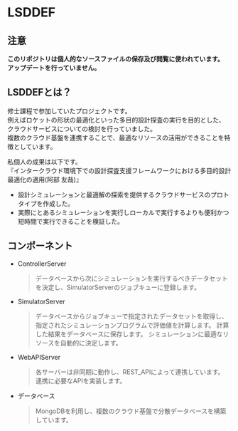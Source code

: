 # LSDDEF

## 注意
**このリポジトリは個人的なソースファイルの保存及び閲覧に使われています。**
**アップデートを行っていません。**

## LSDDEFとは？
修士課程で参加していたプロジェクトです。  
例えばロケットの形状の最適化といった多目的設計探査の実行を目的とした、  
クラウドサービスについての検討を行っていました。  
複数のクラウド基盤を連携することで、最適なリソースの活用ができることを特徴としています。

私個人の成果は以下です。  
『インタークラウド環境下での設計探査支援フレームワークにおける多目的設計最適化の適用(阿部 友哉)』  
* 設計シミュレーションと最適解の探索を提供するクラウドサービスのプロトタイプを作成した。
* 実際にとあるシミュレーションを実行しローカルで実行するよりも便利かつ短時間で実行できることを検証した。

## コンポーネント
* ControllerServer
    > データベースから次にシミュレーションを実行するべきデータセットを決定し、SimulatorServerのジョブキューに登録します。 
* SimulatorServer
    > データベースからジョブキューで指定されたデータセットを取得し、指定されたシミュレーションプログラムで評価値を計算します。
    > 計算した結果をデータベースに保存します。
    > シミュレーションに最適なリソースを自動的に決定します。
* WebAPIServer
    > 各サーバーは非同期に動作し、REST_APIによって連携しています。
    > 連携に必要なAPIを実装します。
* データベース
    > MongoDBを利用し、複数のクラウド基盤で分散データベースを構築しています。
